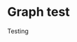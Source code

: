 # Graph test

<div id="test">
Testing
</div>

<script>
let t = document.getElementById('test');
t.innerHTML = 'bob';
</script>
 